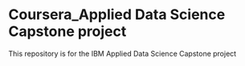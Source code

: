# Coursera_Applied Data Science Capstone project
This repository is for the IBM Applied Data Science Capstone project
